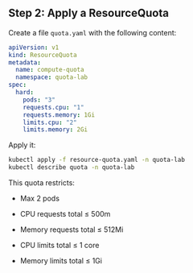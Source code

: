 ## Step 2: Apply a ResourceQuota
Create a file `quota.yaml` with the following content:

```yaml
apiVersion: v1
kind: ResourceQuota
metadata:
  name: compute-quota
  namespace: quota-lab
spec:
  hard:
    pods: "3"
    requests.cpu: "1"
    requests.memory: 1Gi
    limits.cpu: "2"
    limits.memory: 2Gi
```

Apply it:

```bash
kubectl apply -f resource-quota.yaml -n quota-lab
kubectl describe quota -n quota-lab
```

This quota restricts:

* Max 2 pods

* CPU requests total ≤ 500m

* Memory requests total ≤ 512Mi

* CPU limits total ≤ 1 core

* Memory limits total ≤ 1Gi